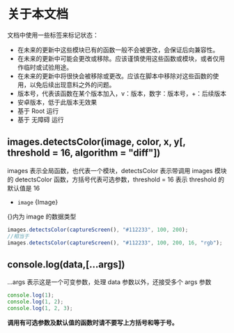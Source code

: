 # 关于本文档

文档中使用一些标签来标记状态：

- <Badge type="tip" text="稳定" vertical="middle" /> 在未来的更新中这些模块已有的函数一般不会被更改，会保证后向兼容性。
- <Badge type="warn" text="实验" vertical="middle" /> 在未来的更新中可能会更改或移除。应该谨慎使用这些函数或模块，或者仅用作临时或试验用途。
- <Badge type="danger" text="弃用" vertical="middle" /> 在未来的更新中将很快会被移除或更改。应该在脚本中移除对这些函数的使用，以免后续出现意料之外的问题。
- <Badge type="tip" text="v4.1.0+" vertical="middle" /> 版本号，代表该函数在某个版本加入，v：版本，数字：版本号，+：后续版本
- <Badge type="tip" text="Android 7+" vertical="middle" /> 安卓版本，低于此版本无效果
- <Badge type="tip" text="Root" vertical="middle" /> 基于 Root 运行
- <Badge type="tip" text="无障碍" vertical="middle" /> 基于 无障碍 运行

## images.detectsColor(image, color, x, y[, threshold = 16, algorithm = "diff"])

images 表示全局函数，也代表一个模块，detectsColor 表示带调用 images 模块的 detectsColor 函数，方括号代表可选参数，threshold = 16 表示 threshold 的默认值是 16

- `image` {Image}

{}内为 image 的数据类型

```js
images.detectsColor(captureScreen(), "#112233", 100, 200);
//相当于
images.detectsColor(captureScreen(), "#112233", 100, 200, 16, "rgb");
```

## console.log(data,[...args])

...args 表示这是一个可变参数，处理 data 参数以外，还接受多个 args 参数

```js
console.log(1);
console.log(1, 2);
console.log(1, 2, 3);
```

**调用有可选参数及默认值的函数时请不要写上方括号和等于号。**
